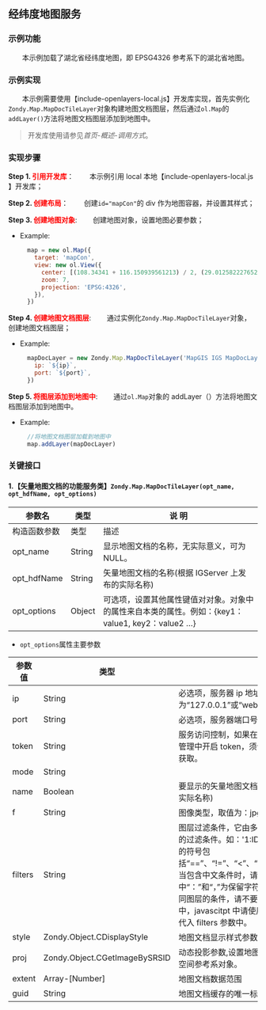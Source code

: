 ## 经纬度地图服务

### 示例功能

&ensp;&ensp;&ensp;&ensp;本示例加载了湖北省经纬度地图，即 EPSG4326 参考系下的湖北省地图。

### 示例实现

&ensp;&ensp;&ensp;&ensp;本示例需要使用【include-openlayers-local.js】开发库实现，首先实例化`Zondy.Map.MapDocTileLayer`对象构建地图文档图层，然后通过`ol.Map`的`addLayer()`方法将地图文档图层添加到地图中。

> 开发库使用请参见*首页-概述-调用方式*。

### 实现步骤

**Step 1. <font color=red>引用开发库</font>**：
&ensp;&ensp;&ensp;&ensp;本示例引用 local 本地【include-openlayers-local.js 】开发库；

**Step 2. <font color=red>创建布局</font>**：
&ensp;&ensp;&ensp;&ensp;创建`id="mapCon"`的 div 作为地图容器，并设置其样式；

**Step 3. <font color=red>创建地图对象</font>**:
&ensp;&ensp;&ensp;&ensp;创建地图对象，设置地图必要参数；

- Example:
  ```javascript
    map = new ol.Map({
      target: 'mapCon',
      view: new ol.View({
        center: [(108.34341 + 116.150939561213) / 2, (29.0125822276524 + 33.2932017737021) / 2],
        zoom: 7,
        projection: 'EPSG:4326',
      }),
    })
  ```

**Step 4. <font color=red>创建地图文档图层</font>**:
&ensp;&ensp;&ensp;&ensp;通过实例化`Zondy.Map.MapDocTileLayer`对象，创建地图文档图层；

- Example:
  ```javascript
    mapDocLayer = new Zondy.Map.MapDocTileLayer('MapGIS IGS MapDocLayer', 'Hubei4326', {
      ip: `${ip}`,
      port: `${port}`,
    })
  ```

**Step 5. <font color=red>将图层添加到地图中</font>**:
&ensp;&ensp;&ensp;&ensp;通过`ol.Map`对象的 addLayer（）方法将地图文档图层添加到地图中。

- Example:
  ```javascript
    //将地图文档图层加载到地图中
    map.addLayer(mapDocLayer)
  ```

### 关键接口

#### 1.【矢量地图文档的功能服务类】`Zondy.Map.MapDocTileLayer(opt_name, opt_hdfName, opt_options)`

| 参数名       | 类型   | 说 明                                                                                            |
| ------------ | ------ | ------------------------------------------------------------------------------------------------ |
| 构造函数参数 | 类型   | 描述                                                                                             |
| opt_name     | String | 显示地图文档的名称，无实际意义，可为 NULL。                                                      |
| opt_hdfName  | String | 矢量地图文档的名称(根据 IGServer 上发布的实际名称)                                               |
| opt_options  | Object | 可选项，设置其他属性键值对对象。对象中的属性来自本类的属性。例如：{key1：value1, key2：value2 …} |

- `opt_options`属性主要参数

| 参数值  | 类型                          | 描述                                                                                                                                                                                                                                                                                                                                                                       | 默认值      |
| ------- | ----------------------------- | -------------------------------------------------------------------------------------------------------------------------------------------------------------------------------------------------------------------------------------------------------------------------------------------------------------------------------------------------------------------------- | ----------- |
| ip      | String                        | 必选项，服务器 ip 地址，本地为“127.0.0.1”或“webclient.smaryun.com”。                                                                                                                                                                                                                                                                                                                   | “127.0.0.1” |
| port    | String                        | 必选项，服务器端口号。                                                                                                                                                                                                                                                                                                                                                     | “6163”      |
| token   | String                        | 服务访问控制，如果在 MapGIS Server Manager 服务管理中开启 token，须设置此项，其 key 值可在设置处获取。                                                                                                                                                                                                                                                                     | Null        |
| mode    | String                        |                                                                                                                                                                                                                                                                                                                                                                            | “normal”    |
| name    | Boolean                       | 要显示的矢量地图文档的名称(根据 IGServer 上发布的实际名称)                                                                                                                                                                                                                                                                                                                 | Null        |
| f       | String                        | 图像类型，取值为：jpg                                                                                                                                                                                                                                                                                                                                                      | png         | gif | "png" |
| filters | String                        | 图层过滤条件，它由多个键值对组成，值为您所要设定的过滤条件。如：'1:ID>4,3:ID>1”。过滤条件中用到的符号包括“==”、“!=”、“<”、“>”、“<=”、“>=”、“..”、“~”等，当包含中文条件时，请使用 UTF-8 编码格式，其中“：”和“，”为保留字符，用于表示键值对概念和分隔不同图层的条件，请不要将这 2 个字符用于自定义条件中，javascitpt 中请使用 encodeURI（）函数编码后再代入 filters 参数中。 | Null        |
| style   | Zondy.Object.CDisplayStyle    | 地图文档显示样式参数                                                                                                                                                                                                                                                                                                                                                       | Null        |
| proj    | Zondy.Object.CGetImageBySRSID | 动态投影参数,设置地图文档在服务器端重新投影所需的空间参考系对象。                                                                                                                                                                                                                                                                                                          | Null        |
| extent  | Array-[Number]                | 地图文档数据范围                                                                                                                                                                                                                                                                                                                                                           |             |
| guid    | String                        | 地图文档缓存的唯一标识，一般无需赋值。                                                                                                                                                                                                                                                                                                                                     |             |
